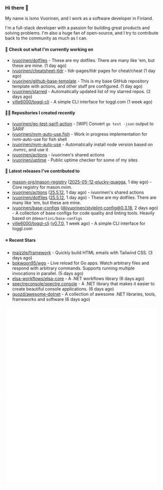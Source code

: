 
### Hi there 👋

My name is Ismo Vuorinen, and I work as a software developer in Finland.

I'm a full-stack developer with a passion for building great products and solving problems.
I'm also a huge fan of open-source, and I try to contribute back to the community as much as I can.

#### 👷 Check out what I'm currently working on

- [ivuorinen/dotfiles](https://github.com/ivuorinen/dotfiles) - These are my dotfiles. There are many like &#39;em, but these are mine. (1 day ago)
- [ivuorinen/cheatsheet-tldr](https://github.com/ivuorinen/cheatsheet-tldr) - tldr-pages/tldr pages for cheat/cheat (1 day ago)
- [ivuorinen/github-base-template](https://github.com/ivuorinen/github-base-template) - This is my base GitHub repository template with actions, and other stuff pre configured. (1 day ago)
- [ivuorinen/starred](https://github.com/ivuorinen/starred) - Automatically updated list of my starred repos. (2 days ago)
- [ville6000/toggl-cli](https://github.com/ville6000/toggl-cli) - A simple CLI interface for toggl.com (1 week ago)

#### 👨‍💻 Repositories I created recently

- [ivuorinen/go-test-sarif-action](https://github.com/ivuorinen/go-test-sarif-action) - [WIP] Convert `go test -json` output to SARIF
- [ivuorinen/nvm-auto-use.fish](https://github.com/ivuorinen/nvm-auto-use.fish) - Work in progress implementation for nvm-auto-use for fish shell
- [ivuorinen/nvm-auto-use](https://github.com/ivuorinen/nvm-auto-use) - Automatically install node version based on .nvmrc, and use it
- [ivuorinen/actions](https://github.com/ivuorinen/actions) - ivuorinen&#39;s shared actions
- [ivuorinen/uptime](https://github.com/ivuorinen/uptime) - Public uptime checker for some of my sites

#### 🚀 Latest releases I've contributed to

- [mason-org/mason-registry](https://github.com/mason-org/mason-registry) ([2025-05-12-plucky-quagga](https://github.com/mason-org/mason-registry/releases/tag/2025-05-12-plucky-quagga), 1 day ago) - Core registry for mason.nvim.
- [ivuorinen/actions](https://github.com/ivuorinen/actions) ([25.5.12](https://github.com/ivuorinen/actions/releases/tag/25.5.12), 1 day ago) - ivuorinen&#39;s shared actions
- [ivuorinen/dotfiles](https://github.com/ivuorinen/dotfiles) ([25.5.12](https://github.com/ivuorinen/dotfiles/releases/tag/25.5.12), 1 day ago) - These are my dotfiles. There are many like &#39;em, but these are mine.
- [ivuorinen/base-configs](https://github.com/ivuorinen/base-configs) ([@ivuorinen/stylelint-config@0.3.18](https://github.com/ivuorinen/base-configs/releases/tag/%40ivuorinen/stylelint-config%400.3.18), 2 days ago) - A collection of base configs for code quality and linting tools. Heavily based on `@demartini/base-configs`
- [ville6000/toggl-cli](https://github.com/ville6000/toggl-cli) ([v0.7.0](https://github.com/ville6000/toggl-cli/releases/tag/v0.7.0), 1 week ago) - A simple CLI interface for toggl.com

#### ⭐ Recent Stars

- [maizzle/framework](https://github.com/maizzle/framework) - Quickly build HTML emails with Tailwind CSS. (3 days ago)
- [bokwoon95/wgo](https://github.com/bokwoon95/wgo) - Live reload for Go apps. Watch arbitrary files and respond with arbitrary commands. Supports running multiple invocations in parallel. (5 days ago)
- [elsa-workflows/elsa-core](https://github.com/elsa-workflows/elsa-core) - A .NET workflows library (6 days ago)
- [spectreconsole/spectre.console](https://github.com/spectreconsole/spectre.console) - A .NET library that makes it easier to create beautiful console applications. (6 days ago)
- [quozd/awesome-dotnet](https://github.com/quozd/awesome-dotnet) - A collection of awesome .NET libraries, tools, frameworks and software (6 days ago)



<picture>
  <source srcset="https://raw.githubusercontent.com/ivuorinen/github-stats/master/generated/overview.svg#gh-dark-mode-only" media="(prefers-color-scheme: dark)" />
  <img src="https://raw.githubusercontent.com/ivuorinen/github-stats/master/generated/overview.svg#gh-light-mode-only" alt="Overview of my activity" />
</picture>
<picture>
  <source srcset="https://raw.githubusercontent.com/ivuorinen/github-stats/master/generated/languages.svg#gh-dark-mode-only" media="(prefers-color-scheme: dark)" />
  <img src="https://raw.githubusercontent.com/ivuorinen/github-stats/master/generated/languages.svg#gh-light-mode-only" alt="Languages I have been using" />
</picture>


